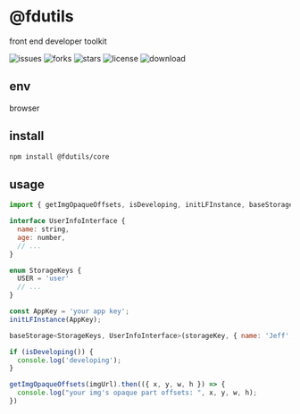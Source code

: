 # @fdutils

front end developer toolkit

![issues](https://img.shields.io/github/issues/luvletterldl/fdutils)
![forks](https://img.shields.io/github/forks/luvletterldl/fdutils)
![stars](https://img.shields.io/github/stars/luvletterldl/fdutils)
![license](https://img.shields.io/github/license/luvletterldl/fdutils)
![download](https://img.shields.io/npm/dm/@fdutils/core)

## env
browser

## install
```bash
npm install @fdutils/core
```

## usage
```js
import { getImgOpaqueOffsets, isDeveloping, initLFInstance, baseStorage } from '@fdutils/core';

interface UserInfoInterface {
  name: string,
  age: number,
  // ...
}

enum StorageKeys {
  USER = 'user'
  // ...
}

const AppKey = 'your app key';
initLFInstance(AppKey);

baseStorage<StorageKeys, UserInfoInterface>(storageKey, { name: 'Jeff', age: 18 });

if (isDeveloping()) {
  console.log('developing');
}

getImgOpaqueOffsets(imgUrl).then(({ x, y, w, h }) => {
  console.log("your img's opaque part offsets: ", x, y, w, h);
})

```
